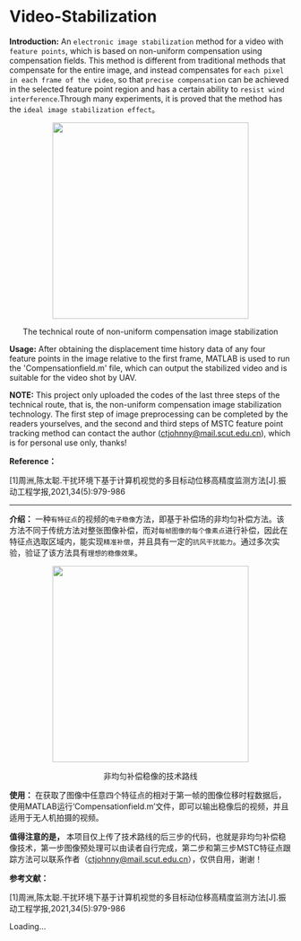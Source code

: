 # Video-Stabilization
**Introduction:** An ``electronic image stabilization`` method for a video with ``feature points``, which is based on non-uniform compensation using compensation fields. This method is different from traditional methods that compensate for the entire image, and instead compensates for ``each pixel in each frame of the video``, so that ``precise compensation`` can be achieved in the selected feature point region and has a certain ability to ``resist wind interference``.Through many experiments, it is proved that the method has the ``ideal image stabilization effect``。

<div align=center><img src=https://github.com/CodeJohnny/Video-Stabilization/assets/97861483/67e3f91a-3e65-4811-bd4e-30091753c9e9width="200" height="350" /></div>


<p align="center">  
The technical route of non-uniform compensation image stabilization
</p> 

**Usage:** After obtaining the displacement time history data of any four feature points in the image relative to the first frame, MATLAB is used to run the 'Compensationfield.m' file, which can output the stabilized video and is suitable for the video shot by UAV.

**NOTE:**  This project only uploaded the codes of the last three steps of the technical route, that is, the non-uniform compensation image stabilization technology. The first step of image preprocessing can be completed by the readers yourselves, and the second and third steps of MSTC feature point tracking method can contact the author (ctjohnny@mail.scut.edu.cn), which is for personal use only, thanks!

**Reference：**

[1]周洲,陈太聪.干扰环境下基于计算机视觉的多目标动位移高精度监测方法[J].振动工程学报,2021,34(5):979-986

***
**介绍：**
一种``有特征点``的视频的``电子稳像``方法，即基于补偿场的非均匀补偿方法。该方法不同于传统方法对整张图像补偿，而对``每帧图像的每个像素点``进行补偿，因此在特征点选取区域内，能实现``精准补偿``，并且具有一定的``抗风干扰能力``。通过多次实验，验证了该方法具有``理想的稳像效果``。

<div align=center><img src=https://github.com/CodeJohnny/Video-Stabilization/assets/97861483/0756de2a-6d4c-4927-bf8f-04d9ba82010cwidth="200" height="350" /></div>

<p align="center">  
非均匀补偿稳像的技术路线
</p> 

**使用：**
在获取了图像中任意四个特征点的相对于第一帧的图像位移时程数据后，使用MATLAB运行‘Compensationfield.m’文件，即可以输出稳像后的视频，并且适用于无人机拍摄的视频。

**值得注意的是，**
本项目仅上传了技术路线的后三步的代码，也就是非均匀补偿稳像技术，第一步图像预处理可以由读者自行完成，第二步和第三步MSTC特征点跟踪方法可以联系作者（ctjohnny@mail.scut.edu.cn），仅供自用，谢谢！

**参考文献：**

[1]周洲,陈太聪.干扰环境下基于计算机视觉的多目标动位移高精度监测方法[J].振动工程学报,2021,34(5):979-986

Loading…

